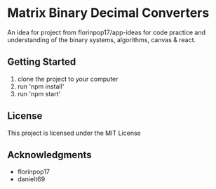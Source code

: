 # Matrix Binary Decimal Converters

An idea for project from florinpop17/app-ideas for code practice and understanding of the binary systems, algorithms, canvas & react.

## Getting Started

1) clone the project to your computer
2) run 'npm install'
3) run 'npm start'

## License

This project is licensed under the MIT License

## Acknowledgments

* florinpop17
* danielt69
